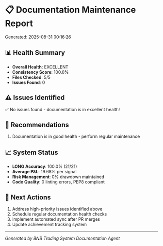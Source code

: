 # 📋 Documentation Maintenance Report

Generated: 2025-08-31 00:16:26

## 📊 Health Summary

-   **Overall Health**: EXCELLENT
-   **Consistency Score**: 100.0%
-   **Files Checked**: 5/5
-   **Issues Found**: 0

## ⚠️ Issues Identified

✅ No issues found - documentation is in excellent health!

## 🎯 Recommendations

1. Documentation is in good health - perform regular maintenance

## 📈 System Status

-   **LONG Accuracy**: 100.0% (21/21)
-   **Average P&L**: 19.68% per signal
-   **Risk Management**: 0% drawdown maintained
-   **Code Quality**: 0 linting errors, PEP8 compliant

## 🔧 Next Actions

1. Address high-priority issues identified above
2. Schedule regular documentation health checks
3. Implement automated sync after PR merges
4. Update achievement tracking system

---

_Generated by BNB Trading System Documentation Agent_
